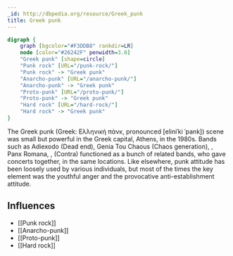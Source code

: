 ```yaml
---
_id: http://dbpedia.org/resource/Greek_punk
title: Greek punk
---
```


```dot
digraph {
	graph [bgcolor="#F3DDB8" rankdir=LR]
	node [color="#26242F" penwidth=3.0]
	"Greek punk" [shape=circle]
	"Punk rock" [URL="/punk-rock/"]
	"Punk rock" -> "Greek punk"
	"Anarcho-punk" [URL="/anarcho-punk/"]
	"Anarcho-punk" -> "Greek punk"
	"Proto-punk" [URL="/proto-punk/"]
	"Proto-punk" -> "Greek punk"
	"Hard rock" [URL="/hard-rock/"]
	"Hard rock" -> "Greek punk"
}
```

The Greek punk (Greek: Ελληνική πάνκ, pronounced [eliniˈki ˈpank]) scene was small but powerful in the Greek capital, Athens, in the 1980s. Bands such as Adiexodo (Dead end), Genia Tou Chaous (Chaos generation), , Panx Romana, , (Contra) functioned as a bunch of related bands, who gave concerts together, in the same locations. Like elsewhere, punk attitude has been loosely used by various individuals, but most of the times the key element was the youthful anger and the provocative anti-establishment attitude.

## Influences
- [[Punk rock]]
- [[Anarcho-punk]]
- [[Proto-punk]]
- [[Hard rock]]
